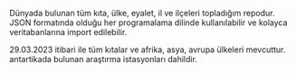 Dünyada bulunan tüm kıta, ülke, eyalet, il ve ilçeleri topladığım repodur. JSON formatında olduğu her programalama dilinde kullanılabilir ve kolayca veritabanlarına import edilebilir. 

29.03.2023 itibari ile tüm kıtalar ve afrika, asya, avrupa ülkeleri mevcuttur. antartikada bulunan araştırma istasyonları dahildir.
